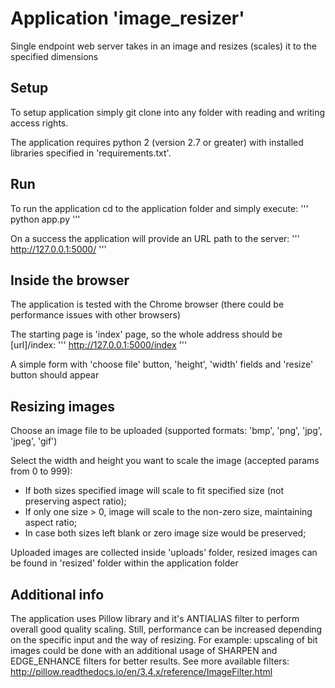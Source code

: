 # Application 'image_resizer'
Single endpoint web server takes in an image and resizes (scales) it to the specified dimensions

## Setup
To setup application simply git clone into any folder with reading and writing access rights.

The application requires python 2 (version 2.7 or greater) with
installed libraries specified in 'requirements.txt'.

## Run
To run the application cd to the application folder and simply execute:
'''
python app.py
'''

On a success the application will provide an URL path to the server:
'''
http://127.0.0.1:5000/
'''

## Inside the browser
The application is tested with the Chrome browser
(there could be performance issues with other browsers) 

The starting page is 'index' page, so the whole address should be [url]/index:
'''
http://127.0.0.1:5000/index
'''

A simple form with 'choose file' button, 'height', 'width' fields and 'resize' button should appear

## Resizing images
Choose an image file to be uploaded
(supported formats: 'bmp', 'png', 'jpg', 'jpeg', 'gif')

Select the width and height you want to scale the image (accepted params from 0 to 999):
- If both sizes specified image will scale to fit specified size (not preserving aspect ratio);
- If only one size > 0, image will scale to the non-zero size, maintaining aspect ratio;
- In case both sizes left blank or zero image size would be preserved;

Uploaded images are collected inside 'uploads' folder, resized images can be found in 'resized' folder within the application folder

## Additional info
The application uses Pillow library and it's ANTIALIAS filter to perform overall good quality scaling.
Still, performance can be increased depending on the specific input and the way of resizing.
For example: upscaling of bit images could be done with an additional usage of SHARPEN and 
EDGE_ENHANCE filters for better results.
See more available filters:
http://pillow.readthedocs.io/en/3.4.x/reference/ImageFilter.html